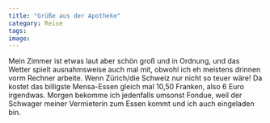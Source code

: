 ```yaml
---
title: "Grüße aus der Apotheke"
category: Reise
tags: 
image: 
---
```


Mein Zimmer ist etwas laut aber schön groß und in Ordnung, und das Wetter spielt ausnahmsweise auch mal mit, obwohl ich eh meistens drinnen vorm Rechner arbeite. Wenn Zürich/die Schweiz nur nicht so teuer wäre! Da kostet das billigste Mensa-Essen gleich mal 10,50 Franken, also 6 Euro irgendwas. Morgen bekomme ich jedenfalls umsonst Fondue, weil der Schwager meiner Vermieterin zum Essen kommt und ich auch eingeladen bin.